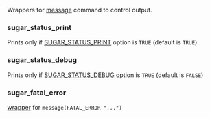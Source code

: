 Wrappers for [message](http://www.cmake.org/cmake/help/v2.8.11/cmake.html#command:message) command to control output.
### sugar_status_print
Prints only if [SUGAR_STATUS_PRINT](https://github.com/ruslo/sugar/wiki/Used-variables) option is `TRUE` (default is `TRUE`)

### sugar_status_debug
Prints only if [SUGAR_STATUS_DEBUG](https://github.com/ruslo/sugar/wiki/Used-variables) option is `TRUE` (default is `FALSE`)

### sugar_fatal_error
[wrapper](https://github.com/ruslo/sugar/wiki/Coding-style#note-about-wrappers) for `message(FATAL_ERROR "...")`
